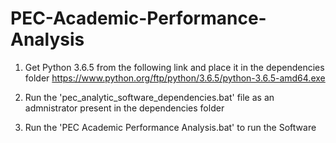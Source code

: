 # PEC-Academic-Performance-Analysis

1. Get Python 3.6.5 from the following link and place it in the dependencies folder
   https://www.python.org/ftp/python/3.6.5/python-3.6.5-amd64.exe

2. Run the 'pec_analytic_software_dependencies.bat' file as an admnistrator present in the dependencies folder

3. Run the 'PEC Academic Performance Analysis.bat' to run the Software

